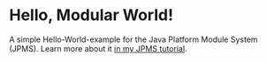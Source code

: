# Hello, Modular World!

A simple Hello-World-example for the Java Platform Module System (JPMS).
Learn more about it [in my JPMS tutorial](https://blog.codefx.org/java/java-module-system-tutorial).
